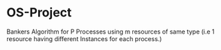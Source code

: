 # OS-Project
Bankers Algorithm for P Processes using m resources of same type (i.e 1 resource having different Instances for each process.)
